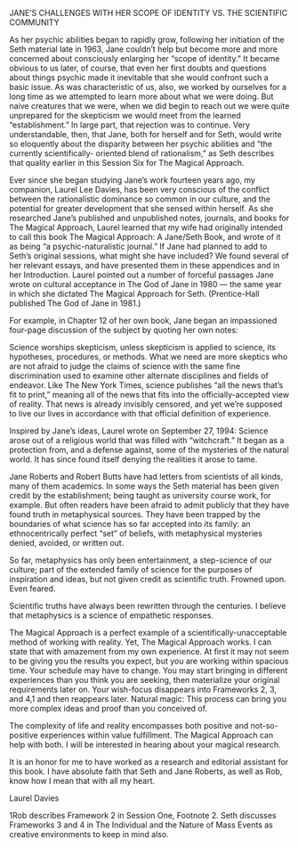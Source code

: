 JANE’S CHALLENGES WITH HER SCOPE OF IDENTITY VS. THE SCIENTIFIC COMMUNITY

As her psychic abilities began to rapidly grow, following her initiation of the Seth material late in 1963, Jane couldn’t help but become more and more concerned about consciously enlarging her “scope of identity.” It became obvious to us later, of course, that even her first doubts and questions about things psychic made it inevitable that she would confront such a basic issue. As was characteristic of us, also, we worked by ourselves for a long time as we attempted to learn more about what we were doing. But naive creatures that we were, when we did begin to reach out we were quite unprepared for the skepticism we would meet from the learned “establishment.” In large part, that rejection was to continue. Very understandable, then, that Jane, both for herself and for Seth, would write so eloquently about the disparity between her psychic abilities and “the currently scientifically- oriented blend of rationalism,” as Seth describes that quality earlier in this Session Six for The Magical Approach.

Ever since she began studying Jane’s work fourteen years ago, my companion, Laurel Lee Davies, has been very conscious of the conflict between the rationalistic dominance so common in our culture, and the potential for greater development that she sensed within herself. As she researched Jane’s published and unpublished notes, journals, and books for The Magical Approach, Laurel learned that my wife had originally intended to call this book The Magical Approach: A Jane/Seth Book, and wrote of it as being “a psychic-naturalistic journal.” If Jane had planned to add to Seth’s original sessions, what might she have included? We found several of her relevant essays, and have presented them in these appendices and in her Introduction. Laurel pointed out a number of forceful passages Jane wrote on cultural acceptance in The God of Jane in 1980 — the same year in which she dictated The Magical Approach for Seth. (Prentice-Hall published The God of Jane in 1981.)

For example, in Chapter 12 of her own book, Jane began an impassioned four-page discussion of the subject by quoting her own notes:

Science worships skepticism, unless skepticism is applied to science, its hypotheses, procedures, or methods. What we need are more skeptics who are not afraid to judge the claims of science with the same fine discrimination used to examine other alternate disciplines and fields of endeavor. Like The New York Times, science publishes “all the news that’s fit to print,” meaning all of the news that fits into the officially-accepted view of reality. That news is already invisibly censored, and yet we’re supposed to live our lives in accordance with that official definition of experience.

Inspired by Jane’s ideas, Laurel wrote on September 27, 1994:
Science arose out of a religious world that was filled with “witchcraft.” It began as a protection from, and a defense against, some of the mysteries of the natural world. It has since found itself denying the realities it arose to tame.

Jane Roberts and Robert Butts have had letters from scientists of all kinds, many of them academics. In some ways the Seth material has been given credit by the establishment; being taught as university course work, for example. But often readers have been afraid to admit publicly that they have found truth in metaphysical sources. They have been trapped by the boundaries of what science has so far accepted into its family: an ethnocentrically perfect “set” of beliefs, with metaphysical mysteries denied, avoided, or written out.

So far, metaphysics has only been entertainment, a step-science of our culture; part of the extended family of science for the purposes of inspiration and ideas, but not given credit as scientific truth. Frowned upon. Even feared.

Scientific truths have always been rewritten through the centuries. I believe that metaphysics is a science of empathetic responses.

The Magical Approach is a perfect example of a scientifically-unacceptable method of working with reality. Yet, The Magical Approach works. I can state that with amazement from my own experience. At first it may not seem to be giving you the results you expect, but you are working within spacious time. Your schedule may have to change. You may start bringing in different experiences than you think you are seeking, then materialize your original requirements later on. Your wish-focus disappears into Frameworks 2, 3, and 4,1 and then reappears later. Natural magic: This process can bring you more complex ideas and proof than you conceived of.

The complexity of life and reality encompasses both positive and not-so-positive experiences within value fulfillment. The Magical Approach can help with both. I will be interested in hearing about your magical research.

It is an honor for me to have worked as a research and editorial assistant for this book. I have absolute faith that Seth and Jane Roberts, as well as Rob, know how I mean that with all my heart.

Laurel Davies

1Rob describes Framework 2 in Session One, Footnote 2. Seth discusses Frameworks 3 and 4 in The Individual and the Nature of Mass Events as creative environments to keep in mind also.